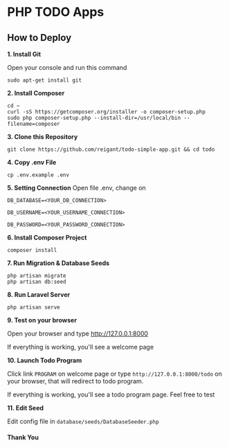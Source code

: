 # PHP TODO Apps

## How to Deploy
__1. Install Git__

Open your console and run this command
```console
sudo apt-get install git
```

__2. Install Composer__
```console
cd ~
curl -sS https://getcomposer.org/installer -o composer-setup.php
sudo php composer-setup.php --install-dir=/usr/local/bin --filename=composer
```

__3. Clone this Repository__
```console
git clone https://github.com/reigant/todo-simple-app.git && cd todo
```
__4. Copy .env File__
```console
cp .env.example .env
```

__5. Setting Connection__
Open file .env, change on

`DB_DATABASE=<YOUR_DB_CONNECTION>`

`DB_USERNAME=<YOUR_USERNAME_CONNECTION>`

`DB_PASSWORD=<YOUR_PASSWORD_CONNECTION>`

__6. Install Composer Project__
```console
composer install
```

__7. Run Migration & Database Seeds__
```console
php artisan migrate
php artisan db:seed
```

__8. Run Laravel Server__
```console
php artisan serve
```

__9. Test on your browser__

Open your browser and type http://127.0.0.1:8000

If everything is working, you'll see a welcome page

__10. Launch Todo Program__

Click link `PROGRAM` on welcome page or type `http://127.0.0.1:8000/todo` on your browser, that will redirect to todo program.

If everything is working, you'll see a todo program page. Feel free to test

__11. Edit Seed__

Edit config file in `database/seeds/DatabaseSeeder.php`


#### Thank You
